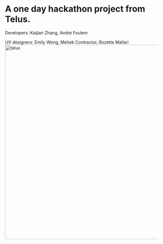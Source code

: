 # A one day hackathon project from Telus.
Developers :Kaijian Zhang, André Foulem

UX designers: Emily Wong, Mehek Contractor, Rozette Mallari
<img width="640" alt="telus" src="https://user-images.githubusercontent.com/32262412/196790616-ec3609ca-f2c1-4a1c-86ec-34daec2cebae.png">
